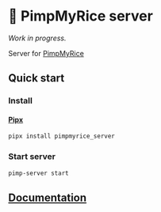 # 🍙 PimpMyRice server

_Work in progress._

Server for [PimpMyRice](https://github.com/daddodev/pimpmyrice)

## Quick start

### Install

#### [Pipx](https://pipx.pypa.io/stable/installation/)

```bash
pipx install pimpmyrice_server
```

### Start server

```bash
pimp-server start
```

## [Documentation](https://pimpmyrice.vercel.app/docs)
